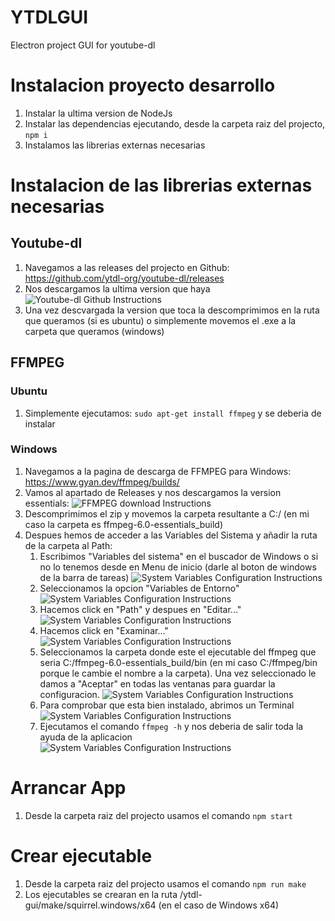 # YTDLGUI
Electron project GUI for youtube-dl 

# Instalacion proyecto desarrollo
1. Instalar la ultima version de NodeJs
2. Instalar las dependencias ejecutando, desde la carpeta raiz del projecto, `npm i`
3. Instalamos las librerias externas necesarias

# Instalacion de las librerias externas necesarias
## Youtube-dl
1. Navegamos a las releases del projecto en Github: https://github.com/ytdl-org/youtube-dl/releases
2. Nos descargamos la ultima version que haya
   ![Youtube-dl Github Instructions](./ytdl-gui/docs/imgs/download-yt-dl-github.png)
3. Una vez descvargada la version que toca la descomprimimos en la ruta que queramos (si es ubuntu) o simplemente movemos el .exe a la carpeta que queramos (windows)

## FFMPEG
### Ubuntu
1. Simplemente ejecutamos: `sudo apt-get install ffmpeg` y se deberia de instalar
### Windows
1. Navegamos a la pagina de descarga de FFMPEG para Windows: https://www.gyan.dev/ffmpeg/builds/
2. Vamos al apartado de Releases y nos descargamos la version essentials:
   ![FFMPEG download Instructions](./ytdl-gui/docs/imgs/download-ffmpeg.png)
3. Descomprimimos el zip y movemos la carpeta resultante a C:/ (en mi caso la carpeta es ffmpeg-6.0-essentials_build)
4. Despues hemos de acceder a las Variables del Sistema y añadir la ruta de la carpeta al Path:
   1. Escribimos "Variables del sistema" en el buscador de Windows o si no lo tenemos desde en Menu de inicio (darle al boton de windows de la barra de tareas)
   ![System Variables Configuration Instructions](./ytdl-gui/docs/imgs/system-variables1.png)
   2. Seleccionamos la opcion "Variables de Entorno"
   ![System Variables Configuration Instructions](./ytdl-gui/docs/imgs/system-variables2.png)
   3. Hacemos click en "Path" y despues en "Editar..."
   ![System Variables Configuration Instructions](./ytdl-gui/docs/imgs/system-variables3.png)
   4. Hacemos click en "Examinar..."
   ![System Variables Configuration Instructions](./ytdl-gui/docs/imgs/system-variables4.png)
   5. Seleccionamos la carpeta donde este el ejecutable del ffmpeg que seria C:/ffmpeg-6.0-essentials_build/bin (en mi caso C:/ffmpeg/bin porque le cambie el nombre a la carpeta). Una vez seleccionado le damos a "Aceptar" en todas las ventanas para guardar la configuracion.
   ![System Variables Configuration Instructions](./ytdl-gui/docs/imgs/system-variables5.png)
   6. Para comprobar que esta bien instalado, abrimos un Terminal
   ![System Variables Configuration Instructions](./ytdl-gui/docs/imgs/system-variables6.png)
   7. Ejecutamos el comando `ffmpeg -h` y nos deberia de salir toda la ayuda de la aplicacion
   ![System Variables Configuration Instructions](./ytdl-gui/docs/imgs/system-variables7.png)

# Arrancar App
1. Desde la carpeta raiz del projecto usamos el comando `npm start`

# Crear ejecutable
1. Desde la carpeta raiz del projecto usamos el comando `npm run make`
2. Los ejecutables se crearan en la ruta /ytdl-gui/make/squirrel.windows/x64 (en el caso de Windows x64)